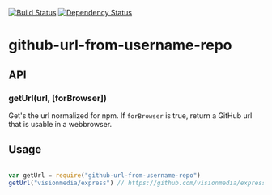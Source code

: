 [![Build Status](https://travis-ci.org/robertkowalski/github-url-from-username-repo.png?branch=master)](https://travis-ci.org/robertkowalski/github-url-from-username-repo)
[![Dependency Status](https://gemnasium.com/robertkowalski/github-url-from-username-repo.png)](https://gemnasium.com/robertkowalski/github-url-from-username-repo)


# github-url-from-username-repo










<extoc></extoc>

## API

### getUrl(url, [forBrowser])

Get's the url normalized for npm.
If `forBrowser` is true, return a GitHub url that is usable in a webbrowser.

## Usage

```javascript

var getUrl = require("github-url-from-username-repo")
getUrl("visionmedia/express") // https://github.com/visionmedia/express

```
